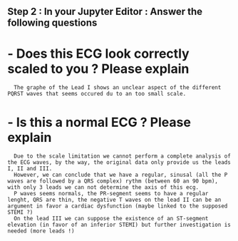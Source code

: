 ## Step 2 : In your Jupyter Editor : Answer the following questions 

# - Does this ECG look correctly scaled to you ? Please explain
      The graphe of the Lead I shows an unclear aspect of the different PQRST waves that seems occured du to an too small scale.
# - Is this a normal ECG ? Please explain
      Due to the scale limitation we cannot perform a complete analysis of the ECG waves, by the way, the original data only provide us the leads I, II and III.
      However, we can conclude that we have a regular, sinusal (all the P waves are followed by a QRS complex) rythm (between 60 an 90 bpm), with only 3 leads we can not determine the axis of this ecg.
      P waves seems normals, the PR-segment seems to have a regular lenght, QRS are thin, the negative T waves on the lead II can be an argument in favor a cardiac dysfunction (maybe linked to the supposed STEMI ?)
      On the lead III we can suppose the existence of an ST-segment elevation (in favor of an inferior STEMI) but further investigation is needed (more leads !)
